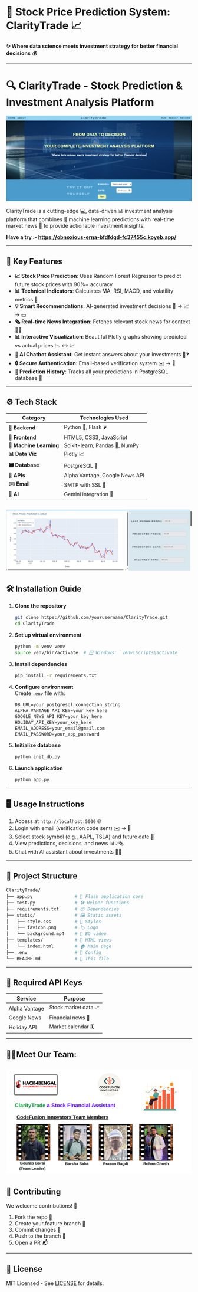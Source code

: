 # 🚀 Stock Price Prediction System: ClarityTrade 📈  
**✨ Where data science meets investment strategy for better financial decisions 💰**  

---

# 🔍 ClarityTrade - Stock Prediction & Investment Analysis Platform  

![ClarityTrade Website](https://github.com/GourabGorai/Hack4bengal/blob/main/static/Screenshot%202025-04-27%20104306.png)  

ClarityTrade is a cutting-edge 💻, data-driven 📊 investment analysis platform that combines 🤖 machine learning predictions with real-time market news 📰 to provide actionable investment insights.  

**Have a try :- https://obnoxious-erna-bfdfdgd-fc37455c.koyeb.app/**

---

## 🌟 Key Features  

- **📈 Stock Price Prediction**: Uses Random Forest Regressor to predict future stock prices with 90%+ accuracy  
- **📊 Technical Indicators**: Calculates MA, RSI, MACD, and volatility metrics 🔢  
- **💡 Smart Recommendations**: AI-generated investment decisions 🤖 → 📈 → 💵  
- **🗞️ Real-time News Integration**: Fetches relevant stock news for context 📰🔥  
- **📊 Interactive Visualization**: Beautiful Plotly graphs showing predicted vs actual prices 📉 ↔️ 📈  
- **🤖 AI Chatbot Assistant**: Get instant answers about your investments 💬❓  
- **🔒 Secure Authentication**: Email-based verification system ✉️ → 🔑  
- **📅 Prediction History**: Tracks all your predictions in PostgreSQL database 💾  

---

## ⚙️ Tech Stack  

| Category              | Technologies Used                          |
|-----------------------|-------------------------------------------|
| **🧱 Backend**        | Python 🐍, Flask 🌶️                      |
| **🎨 Frontend**       | HTML5, CSS3, JavaScript                   |
| **🧠 Machine Learning**| Scikit-learn, Pandas 🐼, NumPy            |
| **📊 Data Viz**       | Plotly 📈                                 |
| **🗃️ Database**       | PostgreSQL 🐘                             |
| **🔌 APIs**           | Alpha Vantage, Google News API            |
| **✉️ Email**          | SMTP with SSL 🔐                          |
| **🤖 AI**             | Gemini integration 🧠                     |

![demo](https://github.com/GourabGorai/Hack4bengal/blob/main/static/graph.jpg)
---

## 🛠️ Installation Guide  

1. **Clone the repository**  
   ```bash
   git clone https://github.com/yourusername/ClarityTrade.git
   cd ClarityTrade

2. **Set up virtual environment**  
   ```bash
   python -m venv venv
   source venv/bin/activate  # 🪟 Windows: `venv\Scripts\activate`
   ```

3. **Install dependencies**  
   ```bash
   pip install -r requirements.txt
   ```

4. **Configure environment**  
   Create `.env` file with:  
   ```
   DB_URL=your_postgresql_connection_string
   ALPHA_VANTAGE_API_KEY=your_key_here
   GOOGLE_NEWS_API_KEY=your_key_here
   HOLIDAY_API_KEY=your_key_here
   EMAIL_ADDRESS=your_email@gmail.com
   EMAIL_PASSWORD=your_app_password
   ```

5. **Initialize database**  
   ```bash
   python init_db.py
   ```

6. **Launch application**  
   ```bash
   python app.py
   ```

---

## 🖥️ Usage Instructions  

1. Access at `http://localhost:5000` 🌐  
2. Login with email (verification code sent) ✉️ → 🔢  
3. Select stock symbol (e.g., AAPL, TSLA) and future date 📅  
4. View predictions, decisions, and news 📊💡🗞️  
5. Chat with AI assistant about investments 💬🤖  

---

## 📂 Project Structure  

```bash
ClarityTrade/
├── app.py                # 🚀 Flask application core
├── test.py               # 🛠️ Helper functions
├── requirements.txt      # 📦 Dependencies
├── static/               # 🖼️ Static assets
│   ├── style.css         # 🎨 Styles
│   ├── favicon.png       # 🏷️ Logo
│   └── background.mp4    # 🎥 BG video
├── templates/            # 📄 HTML views
│   └── index.html        # 🏠 Main page
├── .env                  # 🔐 Config
└── README.md             # 📖 This file
```

---

## 🔑 Required API Keys  

| Service          | Purpose                  |
|------------------|--------------------------|
| Alpha Vantage    | Stock market data 📈     |
| Google News      | Financial news 📰        |
| Holiday API      | Market calendar 🗓️      |

---
## 👨‍💻Meet Our Team:
![team](https://github.com/GourabGorai/Hack4bengal/blob/main/static/hack4bengal%20CodeFusion%20Innovators%20.png)
---

## 🤝 Contributing  

We welcome contributions! 🎉  
1. Fork the repo 🍴  
2. Create your feature branch 🌿  
3. Commit changes 💾  
4. Push to the branch 🚀  
5. Open a PR 📬  

---

## 📜 License  

MIT Licensed - See [LICENSE](LICENSE) for details.  
